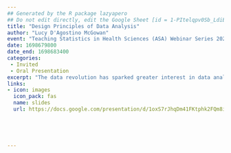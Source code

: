 ```yaml
---
## Generated by the R package lazyapero
## Do not edit directly, edit the Google Sheet [id = 1-PItelqpv0Sb_LdiEDqb8O3D_Roii5nVTL07IRVbRtA]
title: "Design Principles of Data Analysis"
author: "Lucy D'Agostino McGowan"
event: "Teaching Statistics in Health Sciences (ASA) Webinar Series 2023"
date: 1698679800
date_end: 1698683400
categories:
 - Invited
 - Oral Presentation
excerpt: "The data revolution has sparked greater interest in data analysis practices. While much attention has been given to statistical thinking, another type of complementary thinking that appears in data analysis is design thinking – a problem-solving approach focused on understanding the intended users of a product. When facing a problem, differences arise in how data analysts construct data analyses, including choices in methods, tools, and workflows. These choices impact the analysis outputs and user experience. Therefore, a data analyst's role can be seen as designing the analysis with specific principles. This webinar will introduce six design principles for data analysis and describe how they can be mapped to data analyses in a quantitative and informative manner. We also provide empirical evidence of variation of these principles within and between data analysts. This will hopefully provide guidance for future work in characterizing the data analytic process."
links:
- icon: images
  icon_pack: fas
  name: slides
  url: https://docs.google.com/presentation/d/1oxS7rJhqDm41FKtphk2FQm8iow7Rua_v-j5go9pGD7w/edit?usp=sharing





---
```

